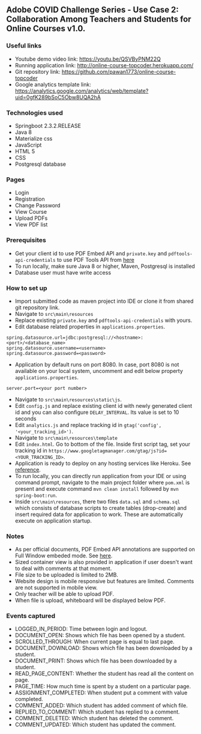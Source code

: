 ## Adobe COVID Challenge Series - Use Case 2: Collaboration Among Teachers and Students for Online Courses v1.0.

### Useful links

* Youtube demo video link: https://youtu.be/QSVByPNM22Q
* Running application link: http://online-course-topcoder.herokuapp.com/
* Git repository link: https://github.com/pawan1773/online-course-topcoder
* Google analytics template link: https://analytics.google.com/analytics/web/template?uid=0gfK289bSoC5Obw8UQA2hA

### Technologies used
* Springboot 2.3.2.RELEASE
* Java 8
* Materialize css
* JavaScript
* HTML 5
* CSS
* Postgresql database

### Pages
* Login
* Registration
* Change Password
* View Course
* Upload PDFs
* View PDF list

### Prerequisites

* Get your client id to use PDF Embed API and ``private.key`` and ``pdftools-api-credentials`` to use PDF Tools API from [here](https://www.adobe.io/apis/documentcloud/dcsdk/gettingstarted.html?ref=getStartedWithServicesSDK#)
* To run locally, make sure Java 8 or higher, Maven, Postgresql is installed
* Database user must have write access


### How to set up

* Import submitted code as maven project into IDE or clone it from shared git repository link.
* Navigate to ``src\main\resources``
* Replace existing ``private.key`` and ``pdftools-api-credentials`` with yours.
* Edit database related properties in ``applications.properties``.

```$xslt
spring.datasource.url=jdbc:postgresql://<hostname>:<port>/<database_name>
spring.datasource.username=<username>
spring.datasource.password=<password>
```
* Application by default runs on port 8080. In case, port 8080 is not available on your local system, uncomment and edit below property ``applications.properties``.

```$xslt
server.port=<your port number>
```
* Navigate to ``src\main\resources\static\js``.
* Edit ``config.js`` and replace existing client id with newly generated client id and you can also configure ``DELAY_INTERVAL``. Its value is set to 10 seconds
* Edit ``analytics.js`` and replace tracking id in ``gtag('config', '<your_tracking_id>')``.
* Navigate to ``src\main\resources\template``
* Edit ``index.html``. Go to bottom of the file. Inside first script tag, set your tracking id in  ``https://www.googletagmanager.com/gtag/js?id=<YOUR_TRACKING_ID>``.
* Application is ready to deploy on any hosting services like Heroku. See [reference](https://www.adobe.io/apis/documentcloud/dcsdk/gettingstarted.html?ref=getStartedWithServicesSDK#).
* To run locally, you can directly run application from your IDE or using command prompt, navigate to the main project folder where ``pom.xml`` is present and execute command ``mvn clean install`` followed by ``mvn spring-boot:run``.
* Inside ``src\main\resources``, there two files ``data.sql`` and ``schema.sql``  which consists of database scripts to create tables (drop-create) and insert required data for application to work. These are automatically execute on application startup. 


### Notes
* As per official documents, PDF Embed API annotations are supported on Full Window embeded mode. See [here](https://www.adobe.io/apis/documentcloud/dcsdk/docs.html).
* Sized container view is also provided in application if user doesn't want to deal with comments at that moment.
* File size to be uploaded is limited to 2MB.
* Website design is mobile responsive but features are limited. Comments are not supported in mobile view.
* Only teacher will be able to upload PDF.
* When file is upload, whiteboard will be displayed below PDF.

### Events captured
* LOGGED_IN_PERIOD: Time between login and logout.
* DOCUMENT_OPEN: Shows which file has been opened by a student.
* SCROLLED_THROUGH: When current page is equal to last page.
* DOCUMENT_DOWNLOAD: Shows which file has been downloaded by a student.
* DOCUMENT_PRINT: Shows which file has been downloaded by a student.
* READ_PAGE_CONTENT: Whether the student has read all the content on page.
* PAGE_TIME: How much time is spent by a student on a particular page.
* ASSIGNMENT_COMPLETED: When student put a comment with value completed.
* COMMENT_ADDED: Which student has added comment of which file.
* REPLIED_TO_COMMENT: Which student has replied to a comment.
* COMMENT_DELETED: Which student has deleted the comment.
* COMMENT_UPDATED: Which student has updated the comment.








